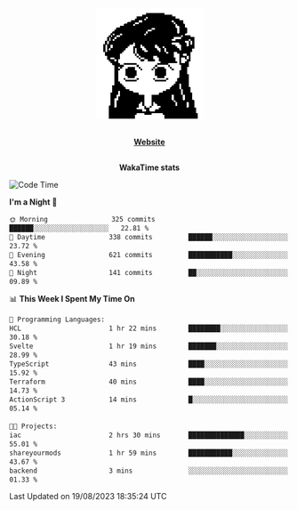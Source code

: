 ##

<p align="center">
  <img src="./person.gif" />
</p>

##

<div align="center">
  <p>
    <strong>
    <a href='https://domm.me'>Website</a>
    </strong>
  </p>
</div>

##

<div align="center">
  <p>
    <strong>
    WakaTime stats
    </strong>
  </p>
</div>

<!--START_SECTION:waka-->
![Code Time](http://img.shields.io/badge/Code%20Time-111%20hrs%2048%20mins-blue)

**I'm a Night 🦉** 

```text
🌞 Morning                325 commits         ██████░░░░░░░░░░░░░░░░░░░   22.81 % 
🌆 Daytime                338 commits         ██████░░░░░░░░░░░░░░░░░░░   23.72 % 
🌃 Evening                621 commits         ███████████░░░░░░░░░░░░░░   43.58 % 
🌙 Night                  141 commits         ██░░░░░░░░░░░░░░░░░░░░░░░   09.89 % 
```


📊 **This Week I Spent My Time On** 

```text
💬 Programming Languages: 
HCL                      1 hr 22 mins        ████████░░░░░░░░░░░░░░░░░   30.18 % 
Svelte                   1 hr 19 mins        ███████░░░░░░░░░░░░░░░░░░   28.99 % 
TypeScript               43 mins             ████░░░░░░░░░░░░░░░░░░░░░   15.92 % 
Terraform                40 mins             ████░░░░░░░░░░░░░░░░░░░░░   14.73 % 
ActionScript 3           14 mins             █░░░░░░░░░░░░░░░░░░░░░░░░   05.14 % 

🐱‍💻 Projects: 
iac                      2 hrs 30 mins       ██████████████░░░░░░░░░░░   55.01 % 
shareyourmods            1 hr 59 mins        ███████████░░░░░░░░░░░░░░   43.67 % 
backend                  3 mins              ░░░░░░░░░░░░░░░░░░░░░░░░░   01.33 % 
```


 Last Updated on 19/08/2023 18:35:24 UTC
<!--END_SECTION:waka-->

